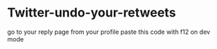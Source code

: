 # Twitter-undo-your-retweets
go to your reply page from your profile paste this code with f12 on dev mode

